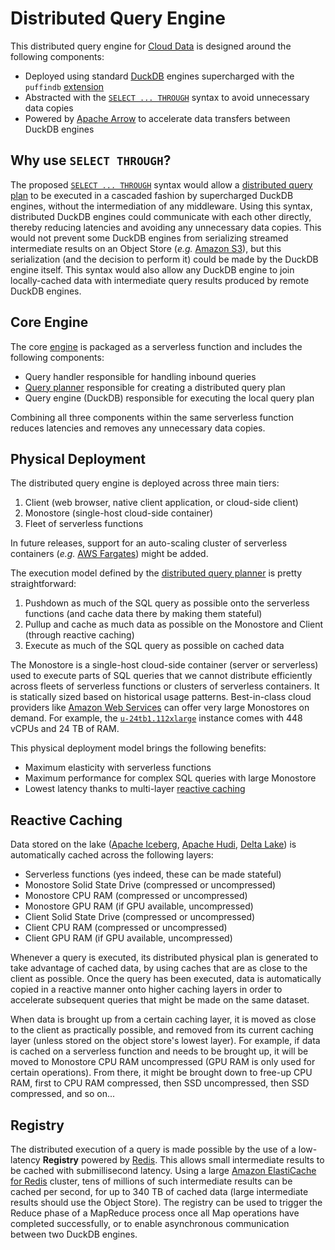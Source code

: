 # Distributed Query Engine
This distributed query engine for [Cloud Data](../CLOUD.md) is designed around the following components:
- Deployed using standard [DuckDB](https://duckdb.org/) engines supercharged with the `puffindb` [extension](https://duckdb.org/docs/extensions/overview)
- Abstracted with the [`SELECT ... THROUGH`](../EDDI.md#implementation) syntax to avoid unnecessary data copies
- Powered by [Apache Arrow](https://arrow.apache.org/) to accelerate data transfers between DuckDB engines

## Why use `SELECT THROUGH`?
The proposed [`SELECT ... THROUGH`](../EDDI.md#implementation) syntax would allow a [distributed query plan](Query%20Planner.md) to be executed in a cascaded fashion by supercharged DuckDB engines, without the intermediation of any middleware. Using this syntax, distributed DuckDB engines could communicate with each other directly, thereby reducing latencies and avoiding any unnecessary data copies. This would not prevent some DuckDB engines from serializing streamed intermediate results on an Object Store (*e.g.* [Amazon S3](https://aws.amazon.com/s3/)), but this serialization (and the decision to perform it) could be made by the DuckDB engine itself. This syntax would also allow any DuckDB engine to join locally-cached data with intermediate query results produced by remote DuckDB engines.

## Core Engine
The core [engine](../functions/engine/README.md) is packaged as a serverless function and includes the following components:
- Query handler responsible for handling inbound queries
- [Query planner](Query%20Planner.md) responsible for creating a distributed query plan
- Query engine (DuckDB) responsible for executing the local query plan

Combining all three components within the same serverless function reduces latencies and removes any unnecessary data copies.

## Physical Deployment
The distributed query engine is deployed across three main tiers:
1. Client (web browser, native client application, or cloud-side client)
2. Monostore (single-host cloud-side container)
3. Fleet of serverless functions

In future releases, support for an auto-scaling cluster of serverless containers (*e.g.* [AWS Fargates](https://aws.amazon.com/fargate/)) might be added.

The execution model defined by the [distributed query planner](Query%20Planner.md) is pretty straightforward:
1. Pushdown as much of the SQL query as possible onto the serverless functions (and cache data there by making them stateful)
2. Pullup and cache as much data as possible on the Monostore and Client (through reactive caching)
3. Execute as much of the SQL query as possible on cached data

The Monostore is a single-host cloud-side container (server or serverless) used to execute parts of SQL queries that we cannot distribute efficiently across fleets of serverless functions or clusters of serverless containers. It is statically sized based on historical usage patterns. Best-in-class cloud providers like [Amazon Web Services](https://aws.amazon.com/) can offer very large Monostores on demand. For example, the [`u-24tb1.112xlarge`](https://aws.amazon.com/ec2/instance-types/high-memory/) instance comes with 448 vCPUs and 24 TB of RAM.

This physical deployment model brings the following benefits:
- Maximum elasticity with serverless functions
- Maximum performance for complex SQL queries with large Monostore
- Lowest latency thanks to multi-layer [reactive caching](#Reactive%20Caching)

## Reactive Caching
Data stored on the lake ([Apache Iceberg](https://iceberg.apache.org/), [Apache Hudi](https://hudi.apache.org/), [Delta Lake](https://delta.io/)) is automatically cached across the following layers:
- Serverless functions (yes indeed, these can be made stateful)
- Monostore Solid State Drive (compressed or uncompressed)
- Monostore CPU RAM (compressed or uncompressed)
- Monostore GPU RAM (if GPU available, uncompressed)
- Client Solid State Drive (compressed or uncompressed)
- Client CPU RAM (compressed or uncompressed)
- Client GPU RAM (if GPU available, uncompressed)

Whenever a query is executed, its distributed physical plan is generated to take advantage of cached data, by using caches that are as close to the client as possible. Once the query has been executed, data is automatically copied in a reactive manner onto higher caching layers in order to accelerate subsequent queries that might be made on the same dataset.

When data is brought up from a certain caching layer, it is moved as close to the client as practically possible, and removed from its current caching layer (unless stored on the object store's lowest layer). For example, if data is cached on a serverless function and needs to be brought up, it will be moved to Monostore CPU RAM uncompressed (GPU RAM is only used for certain operations). From there, it might be brought down to free-up CPU RAM, first to CPU RAM compressed, then SSD uncompressed, then SSD compressed, and so on...

## Registry
The distributed execution of a query is made possible by the use of a low-latency **Registry** powered by [Redis](https://redis.io/). This allows small intermediate results to be cached with submillisecond latency. Using a large [Amazon ElastiCache for Redis](https://aws.amazon.com/elasticache/redis/) cluster, tens of millions of such intermediate results can be cached per second, for up to 340 TB of cached data (large intermediate results should use the Object Store). The registry can be used to trigger the Reduce phase of a MapReduce process once all Map operations have completed successfully, or to enable asynchronous communication between two DuckDB engines.
